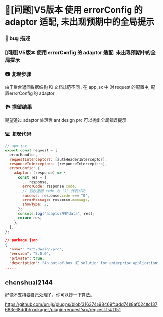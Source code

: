 # 🧐[问题]V5版本 使用 errorConfig 的 adaptor 适配, 未出现预期中的全局提示

### 🐛 bug 描述

### [问题]V5版本 使用 errorConfig 的 adaptor 适配, 未出现预期中的全局提示

### 📷 复现步骤

由于后台返回数据结构 和 文档规范不同 , 在 app.jsx 中 对 request 的配置中, 配置errorConfig 的 adaptor

### 🏞 期望结果

期望通过 adaptor 处理后 ant design pro 可以抛出全局错误提示

### 💻 复现代码

```javascript
// app.jsx
export const request = {
  errorHandler,
  requestInterceptors: [authHeaderInterceptor],
  responseInterceptors: [responseInterceptors],
  errorConfig: {
    adaptor: (response) => {
      const res = {
        ...response,
        errorCode: response.code,
        // 后台返回 code 为 '0' 代表成功
        success: response.code === "0",
        errorMessage: response.message,
        showType: 2,
      };
      console.log("adaptor里的data", res);
      return res;
    },
  },
};
```

```json
// package.json
{
  "name": "ant-design-pro",
  "version": "5.0.0",
  "private": true,
  "description": "An out-of-box UI solution for enterprise applications",
.....

```

## chenshuai2144

好像不支持要自己处理了，你可以抄一下算法。

https://github.com/umijs/plugins/blob/316374a98469fcadd7488af0248c137683e68ddb/packages/plugin-request/src/request.ts#L151
